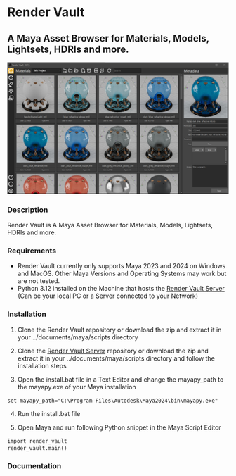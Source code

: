 # Render Vault
## A Maya Asset Browser for Materials, Models, Lightsets, HDRIs and more.

![Screenshot](docs/Render_Vault_Materials.png)

### Description

Render Vault is A Maya Asset Browser for Materials, Models, Lightsets, HDRIs and more.

### Requirements

- Render Vault currently only supports Maya 2023 and 2024 on Windows and MacOS. Other Maya Versions and Operating Systems may work but are not tested. 
- Python 3.12 installed on the Machine that hosts the [Render Vault Server](https://github.com/Design0r/render_vault_server) (Can be your local PC or a Server connected to your Network)

### Installation

1. Clone the Render Vault repository or download the zip and extract it in your ../documents/maya/scripts directory 

2. Clone the [Render Vault Server](https://github.com/Design0r/render_vault_server) repository or download the zip and extract it in your ../documents/maya/scripts directory and follow the installation steps

3. Open the install.bat file in a Text Editor and change the mayapy_path to the mayapy.exe of your Maya installation
```shell
set mayapy_path="C:\Program Files\Autodesk\Maya2024\bin\mayapy.exe"
```
4. Run the install.bat file

5. Open Maya and run following Python snippet in the Maya Script Editor 
```shell
import render_vault
render_vault.main()
```

### Documentation
